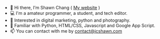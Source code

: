 - 👋 Hi there, I’m Shawn Chang ( [My website](http://jcshawn.com/) )
- 💻 I'm a amateur programmer, a student, and tech editor.
- 👀 Interested in digital marketing, python and photography.
- 🌱 Familiar with Python, HTML/CSS, Javascript and Google App Script.
- 📫 You can contact with me by contact@jcshawn.com

<!---
jschang19/jschang19 is a ✨ special ✨ repository because its `README.md` (this file) appears on your GitHub profile.
You can click the Preview link to take a look at your changes.
--->
